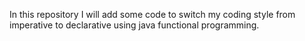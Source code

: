 In this repository I will add some code to switch my coding style from imperative to declarative using java functional programming.
